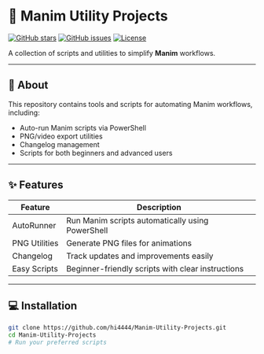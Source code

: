 # 🧩 Manim Utility Projects

[![GitHub stars](https://img.shields.io/github/stars/hi4444/Manim-Utility-Projects?style=social)](https://github.com/hi4444/Manim-Utility-Projects/stargazers)
[![GitHub issues](https://img.shields.io/github/issues/hi4444/Manim-Utility-Projects)](https://github.com/hi4444/Manim-Utility-Projects/issues)
[![License](https://img.shields.io/github/license/hi4444/Manim-Utility-Projects)](https://github.com/hi4444/Manim-Utility-Projects/blob/main/LICENSE)

A collection of scripts and utilities to simplify **Manim** workflows.

---

## 📌 About
This repository contains tools and scripts for automating Manim workflows, including:

- Auto-run Manim scripts via PowerShell
- PNG/video export utilities
- Changelog management
- Scripts for both beginners and advanced users

---

## ✨ Features

| Feature | Description |
|---------|-------------|
| AutoRunner | Run Manim scripts automatically using PowerShell |
| PNG Utilities | Generate PNG files for animations |
| Changelog | Track updates and improvements easily |
| Easy Scripts | Beginner-friendly scripts with clear instructions |

---

## 💻 Installation

```bash
git clone https://github.com/hi4444/Manim-Utility-Projects.git
cd Manim-Utility-Projects
# Run your preferred scripts
